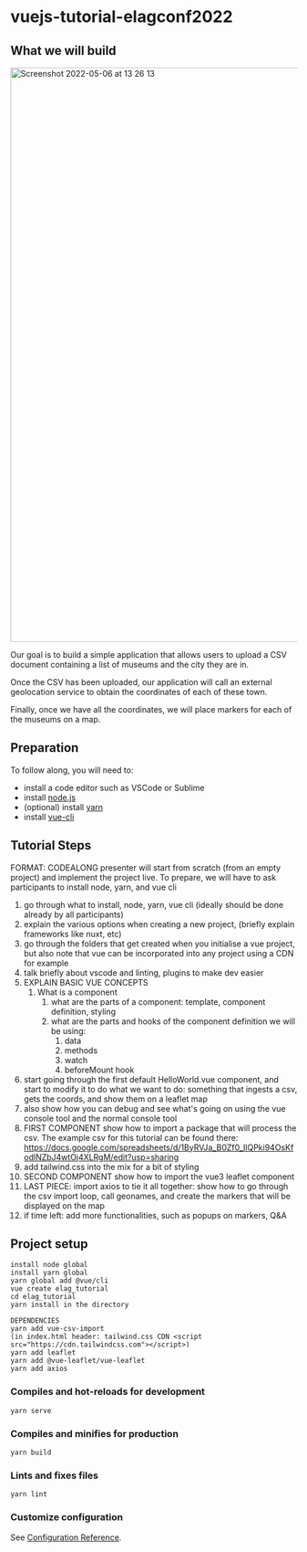 # vuejs-tutorial-elagconf2022

## What we will build

<img width="1006" alt="Screenshot 2022-05-06 at 13 26 13" src="https://user-images.githubusercontent.com/28725039/167122841-5f9d0722-3b8b-4188-ba18-a8890ad50fb2.png">

Our goal is to build a simple application that allows users to upload a CSV document containing a list of museums and the city they are in.

Once the CSV has been uploaded, our application will call an external geolocation service to obtain the coordinates of each of these town. 

Finally, once we have all the coordinates, we will place markers for each of the museums on a map.

## Preparation

To follow along, you will need to:

- install a code editor such as VSCode or Sublime
- install [node.js](https://nodejs.org/en/download/)
- (optional) install [yarn](https://classic.yarnpkg.com/lang/en/docs/install/#mac-stable)
- install [vue-cli](https://cli.vuejs.org/guide/installation.html)

## Tutorial Steps
FORMAT: CODEALONG
presenter will start from scratch (from an empty project) and implement the project live. To prepare, we will have to ask participants to install node, yarn, and vue cli
1. go through what to install, node, yarn, vue cli (ideally should be done already by all participants)
2. explain the various options when creating a new project, (briefly explain frameworks like nuxt, etc)
3. go through the folders that get created when you initialise a vue project, but also note that vue can be incorporated into any project using a CDN for example
4. talk briefly about vscode and linting, plugins to make dev easier
5. EXPLAIN BASIC VUE CONCEPTS
   1. What is a component
      1. what are the parts of a component: template, component definition, styling
      2. what are the parts and hooks of the component definition we will be using:
         1. data
         2. methods
         3. watch
         4. beforeMount hook
6. start going through the first default HelloWorld.vue component, and start to modify it to do what we want to do: something that ingests a csv, gets the coords, and show them on a leaflet map
7. also show how you can debug and see what's going on using the vue console tool and the normal console tool
8. FIRST COMPONENT show how to import a package that will process the csv. The example csv for this tutorial can be found there: https://docs.google.com/spreadsheets/d/1ByRVJa_B0Zf0_IlQPki94OsKfodlNZbJ4wtOj4XLRgM/edit?usp=sharing
9.  add tailwind.css into the mix for a bit of styling
10. SECOND COMPONENT show how to import the vue3 leaflet component
11. LAST PIECE: import axios to tie it all together: show how to go through the csv import loop, call geonames, and create the markers that will be displayed on the map
12. if time left: add more functionalities, such as popups on markers, Q&A
    
   


## Project setup
```
install node global
install yarn global
yarn global add @vue/cli
vue create elag_tutorial
cd elag_tutorial
yarn install in the directory

DEPENDENCIES
yarn add vue-csv-import
(in index.html header: tailwind.css CDN <script src="https://cdn.tailwindcss.com"></script>)
yarn add leaflet
yarn add @vue-leaflet/vue-leaflet
yarn add axios
```

### Compiles and hot-reloads for development
```
yarn serve
```

### Compiles and minifies for production
```
yarn build
```

### Lints and fixes files
```
yarn lint
```

### Customize configuration
See [Configuration Reference](https://cli.vuejs.org/config/).
